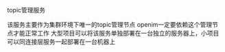 topic管理服务

该服务主要作为集群环境下唯一的topic管理节点
openim一定要依赖这个管理节点才能正常工作
大型项目可以将该服务单独部署在一台独立的服务器上，小项目可以同连接层服务一起部署在一台机器上